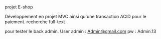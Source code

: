# 

projet E-shop

Développement en projet MVC ainsi qu'une transaction ACID pour le paiement.
recherche full-text


pour tester le back admin.
User admin : 
Admin@gmail.com
pw : Admin.13


